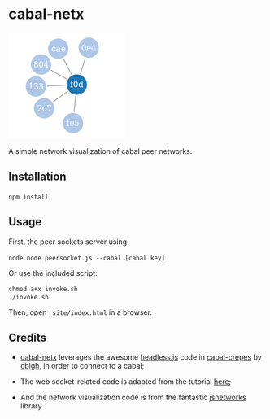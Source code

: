 # cabal-netx

<img src="./network.png">

A simple network visualization of cabal peer networks.

## Installation

`npm install`

## Usage

First, the peer sockets server using:

`node node peersocket.js --cabal [cabal key]`

Or use the included script:

```
chmod a+x invoke.sh
./invoke.sh
```

Then, open `_site/index.html` in a browser.

## Credits

- [cabal-netx](https://github.com/dwblair/cabal-netx) leverages the awesome [headless.js](https://github.com/cblgh/cabal-crepes/blob/master/headless.js) code in [cabal-crepes](https://github.com/cblgh/cabal-crepes) by [cblgh](https://github.com/cblgh), in order to connect to a cabal;

- The web socket-related code is adapted from the tutorial [here](https://github.com/processing/p5.js/wiki/p5.js,-node.js,-socket.io
);

- And the network visualization code is from the fantastic [jsnetworks](https://github.com/fkling/JSNetworkX) library.
